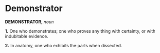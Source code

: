 # Demonstrator

**DEMONSTRATOR**, _noun_

**1.** One who demonstrates; one who proves any thing with certainty, or with indubitable evidence.

**2.** In anatomy, one who exhibits the parts when dissected.